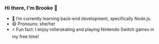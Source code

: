 ### Hi there, I'm Brooke 👋
- 🌱 I’m currently learning back-end development, specifically Node.js.
- 😄 Pronouns: she/her
- ⚡ Fun fact: I enjoy rollerskating and playing Nintendo Switch games in my free time!
<!--
- 🔭 I’m currently working on preparing for my 100 Hours project.
- 🌱 I’m currently learning back-end development, specifically Node.js.
- 💬 Ask me about my portfolio https://brookebytes.netlify.app
- 😄 Pronouns: she/her
- ⚡ Fun fact: I enjoy rollerskating and playing Nintendo Switch games in my free time!
-->
